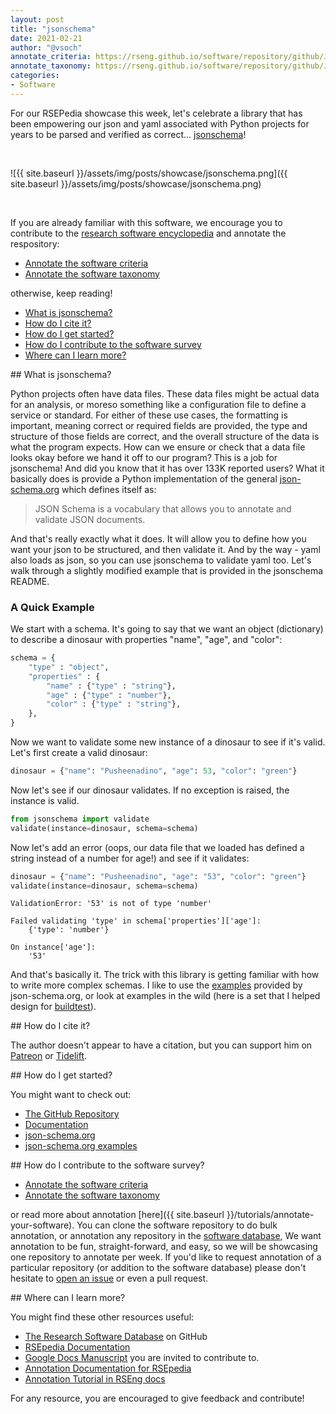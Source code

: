 ```yaml
---
layout: post
title: "jsonschema"
date: 2021-02-21
author: "@vsoch"
annotate_criteria: https://rseng.github.io/software/repository/github/Julian/jsonschema/annotate-criteria/index.html
annotate_taxonomy: https://rseng.github.io/software/repository/github/Julian/jsonschema/annotate-taxonomy/index.html
categories:
- Software
---
```


For our RSEPedia showcase this week, let's celebrate a library that has been empowering our json and yaml 
associated with Python projects for years to be parsed and verified as correct... [jsonschema](https://github.com/Julian/jsonschema)!

<br>

![{{ site.baseurl }}/assets/img/posts/showcase/jsonschema.png]({{ site.baseurl }}/assets/img/posts/showcase/jsonschema.png)

<br>

If you are already familiar with this software, we encourage you to contribute to the [research software encyclopedia](https://rseng.github.io/rse/tutorials/annotation/) and annotate the respository:

<ul>
<li><a href="{{ page.annotate_criteria }}" target="_blank">Annotate the software criteria</a></li>
<li><a href="{{ page.annotate_taxonomy }}" target="_blank">Annotate the software taxonomy</a></li>
</ul>

otherwise, keep reading!

<!--more--> 

 - [What is jsonschema?](#what-is)
 - [How do I cite it?](#cite)
 - [How do I get started?](#getting-started)
 - [How do I contribute to the software survey](#contribute)
 - [Where can I learn more?](#learn-more)

<a id="what-is">
## What is jsonschema?

Python projects often have data files. These data files might be actual data for an analysis,
or moreso something like a configuration file to define a service or standard. For either of
these use cases, the formatting is important, meaning correct or required fields are provided, the type and structure of those fields are correct,
and the overall structure of the data is what the program expects. How can we ensure or check that a data file
looks okay before we hand it off to our program? This is a job for jsonschema! And did you know that it has over 133K reported users?
What it basically does is provide a Python implementation of the general [json-schema.org](https://json-schema.org/)
which defines itself as:

> JSON Schema is a vocabulary that allows you to annotate and validate JSON documents.

And that's really exactly what it does. It will allow you to define how you want your
json to be structured, and then validate it. And by the way - yaml also loads as json, so you
can use jsonschema to validate yaml too. Let's walk through a slightly modified example that
is provided in the jsonschema README.

### A Quick Example

We start with a schema. It's going to say that we want an object (dictionary)
to describe a dinosaur with properties "name", "age", and "color":

```python
schema = {
    "type" : "object",
    "properties" : {
        "name" : {"type" : "string"},
        "age" : {"type" : "number"},
        "color" : {"type" : "string"},
    },
}
```

Now we want to validate some new instance of a dinosaur to see if it's valid.
Let's first create a valid dinosaur:

```python
dinosaur = {"name": "Pusheenadino", "age": 53, "color": "green"}
```

Now let's see if our dinosaur validates. If no exception is raised, the instance is valid.

```python
from jsonschema import validate
validate(instance=dinosaur, schema=schema)
```

Now let's add an error (oops, our data file that we loaded has defined a string
instead of a number for age!) and see if it validates:

```python
dinosaur = {"name": "Pusheenadino", "age": "53", "color": "green"}
validate(instance=dinosaur, schema=schema)
```
```
ValidationError: '53' is not of type 'number'

Failed validating 'type' in schema['properties']['age']:
    {'type': 'number'}

On instance['age']:
    '53'
```

And that's basically it. The trick with this library is getting familiar
with how to write more complex schemas. I like to use the [examples](http://json-schema.org/learn/miscellaneous-examples.html)
provided by json-schema.org, or look at examples in the wild (here is a set that I helped design for [buildtest](https://github.com/buildtesters/buildtest/tree/devel/buildtest/schemas)).


<a id="cite">
## How do I cite it?

The author doesn't appear to have a citation, but you can support him on 
[Patreon](https://patreon.com/JulianWasTaken) or [Tidelift](https://tidelift.com/funding/github/pypi/jsonschema).


<a id="getting-started">
## How do I get started?
 
You might want to check out:

 - [The GitHub Repository](https://github.com/Julian/jsonschema)
 - [Documentation](https://python-jsonschema.readthedocs.io/en/stable/) 
 - [json-schema.org](http://json-schema.org/)
 - [json-schema.org examples](http://json-schema.org/learn/miscellaneous-examples.html)

<a id="contribute">
## How do I contribute to the software survey?

<ul>
  <li><a href="{{ page.annotate_criteria }}" target="_blank">Annotate the software criteria</a></li>
  <li><a href="{{ page.annotate_taxonomy }}" target="_blank">Annotate the software taxonomy</a></li>
</ul>

or read more about annotation [here]({{ site.baseurl }}/tutorials/annotate-your-software). You can clone the software repository to do
bulk annotation, or annotation any repository in the <a href="https://rseng.github.io/software/" target="_blank">software database</a>,
We want annotation to be fun, straight-forward, and easy, so we will be showcasing one repository to annotate per week.
If you'd like to request annotation of a particular repository (or addition to the software database)
please don't hesitate to [open an issue](https://github.com/rseng/software/issues) or even a pull request.

<a id="learn-more">
## Where can I learn more?

You might find these other resources useful:

 - [The Research Software Database](https://github.com/rseng/software) on GitHub
 - [RSEpedia Documentation](https://rseng.github.io/rse)
 - [Google Docs Manuscript](https://docs.google.com/document/d/1wDb0udH9OrFWrMBsAVb8RrUMCKKRHoyEep7yveJ1d0k/edit) you are invited to contribute to.
 - [Annotation Documentation for RSEpedia](https://rseng.github.io/rse/tutorials/annotation/)
 - [Annotation Tutorial in RSEng docs](https://rseng.github.io/rse/tutorials/annotation/)

For any resource, you are encouraged to give feedback and contribute!

